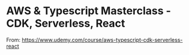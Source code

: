 # AWS & Typescript Masterclass - CDK, Serverless, React

From: https://www.udemy.com/course/aws-typescript-cdk-serverless-react